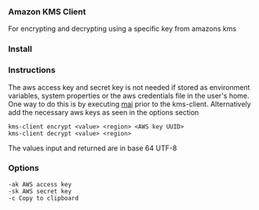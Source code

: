 ### Amazon KMS Client

For encrypting and decrypting using a specific key from amazons kms

### Install



### Instructions

The aws access key and secret key is not needed if stored as environment variables, system properties or 
the aws credentials file in the user's home. One way to do this is by executing [mai](http://docs.stups.io/en/latest/components/mai.html) 
prior to the kms-client. Alternatively add the necessary aws keys as seen in the options section

    kms-client encrypt <value> <region> <AWS key UUID> 
    kms-client decrypt <value> <region> 

The values input and returned are in base 64 UTF-8

### Options 

    -ak AWS access key
    -sk AWS secret key
    -c Copy to clipboard